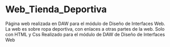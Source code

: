 # Web_Tienda_Deportiva
Página web realizada en DAW para el módulo de Diseño de Interfaces Web. La web es sobre ropa deportiva, con enlaces a otras partes de la web. Solo con HTML y Css
Realizado para el módulo de DAW de Diseño de Interfaces Web
